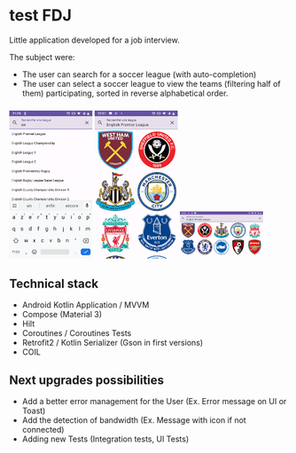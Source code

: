# test FDJ

Little application developed for a job interview.

The subject were: 
  - The user can search for a soccer league (with auto-completion)
  - The user can select a soccer league to view the teams (filtering half of them) participating, sorted in reverse alphabetical order. 

<h3>
<img alt="List league screen" src="https://github.com/BrandaoFrancois/testFDJ/blob/main/README_ASSETS/screen1.png?raw=true" width="150" />
<img alt="List teams on league screen" src="https://github.com/BrandaoFrancois/testFDJ/blob/main/README_ASSETS/screen2.png?raw=true" width="150" />
<img alt="List teams on league screen horizontally" src="https://github.com/BrandaoFrancois/testFDJ/blob/main/README_ASSETS/screen3.png?raw=true" width="150" />
</h3>

## Technical stack

  - Android Kotlin Application / MVVM
  - Compose (Material 3)
  - Hilt
  - Coroutines / Coroutines Tests
  - Retrofit2 / Kotlin Serializer (Gson in first versions)
  - COIL

## Next upgrades possibilities

  - Add a better error management for the User (Ex. Error message on UI or Toast)
  - Add the detection of bandwidth (Ex. Message with icon if not connected)
  - Adding new Tests (Integration tests, UI Tests)
